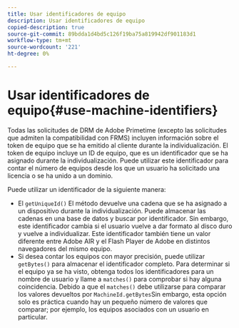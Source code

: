 ```yaml
---
title: Usar identificadores de equipo
description: Usar identificadores de equipo
copied-description: true
source-git-commit: 89bdda1d4bd5c126f19ba75a819942df901183d1
workflow-type: tm+mt
source-wordcount: '221'
ht-degree: 0%

---
```



# Usar identificadores de equipo{#use-machine-identifiers}

Todas las solicitudes de DRM de Adobe Primetime (excepto las solicitudes que admiten la compatibilidad con FRMS) incluyen información sobre el token de equipo que se ha emitido al cliente durante la individualización. El token de equipo incluye un ID de equipo, que es un identificador que se ha asignado durante la individualización. Puede utilizar este identificador para contar el número de equipos desde los que un usuario ha solicitado una licencia o se ha unido a un dominio.

Puede utilizar un identificador de la siguiente manera:

* El `getUniqueId()` El método devuelve una cadena que se ha asignado a un dispositivo durante la individualización. Puede almacenar las cadenas en una base de datos y buscar por identificador. Sin embargo, este identificador cambia si el usuario vuelve a dar formato al disco duro y vuelve a individualizar. Este identificador también tiene un valor diferente entre Adobe AIR y el Flash Player de Adobe en distintos navegadores del mismo equipo.
* Si desea contar los equipos con mayor precisión, puede utilizar `getBytes()` para almacenar el identificador completo. Para determinar si el equipo ya se ha visto, obtenga todos los identificadores para un nombre de usuario y llame a `matches()` para comprobar si hay alguna coincidencia. Debido a que el `matches()` debe utilizarse para comparar los valores devueltos por `MachineId.getBytes`Sin embargo, esta opción solo es práctica cuando hay un pequeño número de valores que comparar; por ejemplo, los equipos asociados con un usuario en particular.

